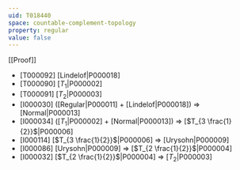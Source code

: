 ```yaml
---
uid: T018440
space: countable-complement-topology
property: regular
value: false
---
```

[[Proof]]

* [T000092] [Lindelof|P000018]
* [T000090] [$T_1$|P000002]
* [T000091] [$T_2$|P000003]
* [I000030] ([Regular|P000011] + [Lindelof|P000018]) => [Normal|P000013]
* [I000034] ([$T_1$|P000002] + [Normal|P000013]) => [$T_{3 \frac{1}{2}}$|P000006]
* [I000114] [$T_{3 \frac{1}{2}}$|P000006] => [Urysohn|P000009]
* [I000086] [Urysohn|P000009] => [$T_{2 \frac{1}{2}}$|P000004]
* [I000032] [$T_{2 \frac{1}{2}}$|P000004] => [$T_2$|P000003]

